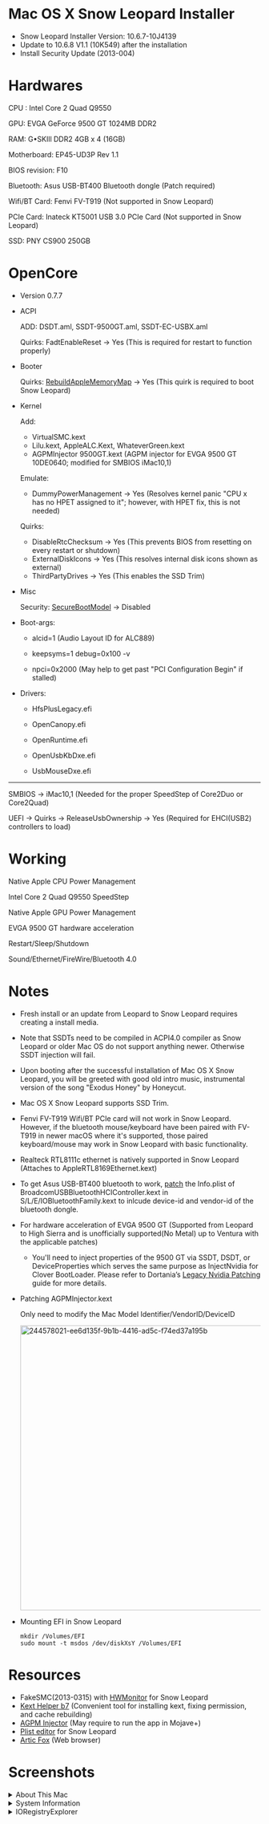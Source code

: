 # Mac OS X Snow Leopard Installer
  - Snow Leopard Installer Version: 10.6.7-10J4139
  - Update to 10.6.8 V1.1 (10K549) after the installation
  - Install Security Update (2013-004)

# Hardwares

CPU : Intel Core 2 Quad Q9550

GPU: EVGA GeForce 9500 GT 1024MB DDR2 

RAM: G•SKIll DDR2 4GB x 4 (16GB)

Motherboard: EP45-UD3P Rev 1.1

BIOS revision: F10

Bluetooth: Asus USB-BT400 Bluetooth dongle (Patch required)

Wifi/BT Card: Fenvi FV-T919 (Not supported in Snow Leopard)

PCIe Card: Inateck KT5001 USB 3.0 PCIe Card (Not supported in Snow Leopard)

SSD: PNY CS900 250GB 


# OpenCore 

- Version 0.7.7

- ACPI

    ADD: DSDT.aml, SSDT-9500GT.aml, SSDT-EC-USBX.aml

    Quirks: FadtEnableReset -> Yes (This is required for restart to function properly)

- Booter

    Quirks: [RebuildAppleMemoryMap](https://dortania.github.io/OpenCore-Install-Guide/config.plist/penryn.html#quirks-2) -> Yes (This quirk is required to boot Snow Leopard)

- Kernel 
   
   Add:
   
     - VirtualSMC.kext
     - Lilu.kext, AppleALC.Kext, WhateverGreen.kext
     - AGPMInjector 9500GT.kext (AGPM injector for EVGA 9500 GT 10DE0640; modified for SMBIOS iMac10,1)
       
   Emulate:

     - DummyPowerManagement -> Yes (Resolves kernel panic "CPU x has no HPET assigned to it"; however, with HPET fix, this is not needed)
     
    Quirks: 
     
     - DisableRtcChecksum -> Yes (This prevents BIOS from resetting on every restart or shutdown)
     - ExternalDiskIcons -> Yes (This resolves internal disk icons shown as external)
     - ThirdPartyDrives -> Yes (This enables the SSD Trim)

- Misc
    
    Security: [SecureBootModel](https://dortania.github.io/OpenCore-Post-Install/universal/security/applesecureboot.html#dmgloading) -> Disabled


- Boot-args:

     - alcid=1 (Audio Layout ID for ALC889)
     
     - keepsyms=1 debug=0x100 -v
     
     - npci=0x2000 (May help to get past "PCI Configuration Begin" if stalled) 
 
     
- Drivers:

     - HfsPlusLegacy.efi

     - OpenCanopy.efi

     - OpenRuntime.efi

     - OpenUsbKbDxe.efi

     - UsbMouseDxe.efi

___

  
SMBIOS -> iMac10,1 (Needed for the proper SpeedStep of Core2Duo or Core2Quad) 

UEFI -> Quirks -> ReleaseUsbOwnership -> Yes (Required for EHCI(USB2) controllers to load)


# Working

Native Apple CPU Power Management

Intel Core 2 Quad Q9550 SpeedStep

Native Apple GPU Power Management

EVGA 9500 GT hardware acceleration

Restart/Sleep/Shutdown

Sound/Ethernet/FireWire/Bluetooth 4.0



# Notes
- Fresh install or an update from Leopard to Snow Leopard requires creating a install media.
- Note that SSDTs need to be compiled in ACPI4.0 compiler as Snow Leopard or older Mac OS do not support anything newer. Otherwise SSDT injection will fail.
- Upon booting after the successful installation of Mac OS X Snow Leopard, you will be greeted with good old intro music, instrumental version of the song "Exodus Honey" by Honeycut.
- Mac OS X Snow Leopard supports SSD Trim.
- Fenvi FV-T919 Wifi/BT PCIe card will not work in Snow Leopard. However, if the bluetooth mouse/keyboard have been paired with FV-T919 in newer macOS where it's supported, those paired keyboard/mouse may work in Snow Leopard with basic functionality.   
- Realteck RTL8111c ethernet is natively supported in Snow Leopard (Attaches to AppleRTL8169Ethernet.kext)
- To get Asus USB-BT400 bluetooth to work, [patch](https://www.tonymacx86.com/threads/need-bluetooth-4-0-get-it-here.56752/) the Info.plist of BroadcomUSBBluetoothHCIController.kext in S/L/E/IOBluetoothFamily.kext to inlcude device-id and vendor-id of the bluetooth dongle. 
- For hardware acceleration of EVGA 9500 GT (Supported from Leopard to High Sierra and is unofficially supported(No Metal) up to Ventura with the applicable patches)

  - You'll need to inject properties of the 9500 GT via SSDT, DSDT, or DeviceProperties which serves the same purpose as InjectNvidia for Clover BootLoader. Please refer to Dortania’s [Legacy Nvidia Patching](https://dortania.github.io/OpenCore-Post-Install/gpu-patching/nvidia-patching/#legacy-nvidia-patching)
guide for more details.

- Patching AGPMInjector.kext
     
     Only need to modify the Mac Model Identifier/VendorID/DeviceID
     
    <img width="568" alt="244578021-ee6d135f-9b1b-4416-ad5c-f74ed37a195b" src="https://github.com/AppleBreak1/EP45-UD3P-Customac/assets/97265013/ad3ed767-9cd5-4d55-b5ec-37e395fe54bc">


- Mounting EFI in Snow Leopard

    ~~~
    mkdir /Volumes/EFI
    sudo mount -t msdos /dev/diskXsY /Volumes/EFI
    ~~~
  
# Resources
- FakeSMC(2013-0315) with [HWMonitor](https://code.google.com/archive/p/os-x-fake-smc-kozlek/downloads) for Snow Leopard
- [Kext Helper b7](https://www.macintoshrepository.org/26602-kext-helper-b7) (Convenient tool for installing kext, fixing permission, and cache rebuilding)
- [AGPM Injector](https://github.com/Pavo-IM/AGPMInjector) (May require to run the app in Mojave+)
- [Plist editor](https://www.fatcatsoftware.com/plisteditpro_downloads/) for Snow Leopard
- [Artic Fox](https://github.com/rmottola/Arctic-Fox/wiki/Downloads) (Web browser)
       

# Screenshots
<details> 
<summary>About This Mac</summary><img width="855" alt="244580121-f7e8285d-3ed7-4f40-b4b5-0a7fd0f62f18" src="https://github.com/AppleBreak1/EP45-UD3P-Customac/assets/97265013/d0453749-60ac-441c-9a4a-5520b54e4f87">
</details>  

<details> 
<summary>System Information</summary><img width="857" alt="244581667-a7112f5b-523c-40ae-8b1d-156f0c5f4924" src="https://github.com/AppleBreak1/EP45-UD3P-Customac/assets/97265013/1c6116d4-34b4-4091-a6a6-e714ac124785">
<img width="854" alt="244581675-289b89b8-4d6e-4230-94ac-8711da0f62ba" src="https://github.com/AppleBreak1/EP45-UD3P-Customac/assets/97265013/213a4723-9186-4f6c-8ba4-d5ff6444f5df">
<img width="855" alt="244581700-84b65d59-cbf0-4da1-8101-d721538b4bbf" src="https://github.com/AppleBreak1/EP45-UD3P-Customac/assets/97265013/f81d2f31-af2e-459c-9b58-3053bb5af057">
<img width="853" alt="244581902-282e262a-8e7b-49e2-a8b7-b97f78a3b243" src="https://github.com/AppleBreak1/EP45-UD3P-Customac/assets/97265013/045b20c8-4292-44b6-8f53-649d1c7f7801">
<img width="855" alt="244581952-1d590ddc-e0cf-4565-acd2-583998524662" src="https://github.com/AppleBreak1/EP45-UD3P-Customac/assets/97265013/171cfebf-2c64-4dea-8cde-57c5807e3228">
</details> 

<details>  
<summary>IORegistryExplorer</summary><img width="846" alt="244582734-443a9cbf-cdc0-4414-9607-1dd001b1f82d" src="https://github.com/AppleBreak1/EP45-UD3P-Customac/assets/97265013/79f2f17b-fbdb-426f-a564-fc2c0d5c88b8">
<img width="844" alt="244582743-518c9bca-58b4-4c0a-9ea4-16abc5f005ad" src="https://github.com/AppleBreak1/EP45-UD3P-Customac/assets/97265013/06fc05da-a7f7-467f-a591-a1070d33108c">
<img width="847" alt="244582750-a88c931b-cecb-4636-a3d8-6d25a6575593" src="https://github.com/AppleBreak1/EP45-UD3P-Customac/assets/97265013/74b3cfb8-f60b-4388-917b-0f50055849aa">
</details>  

